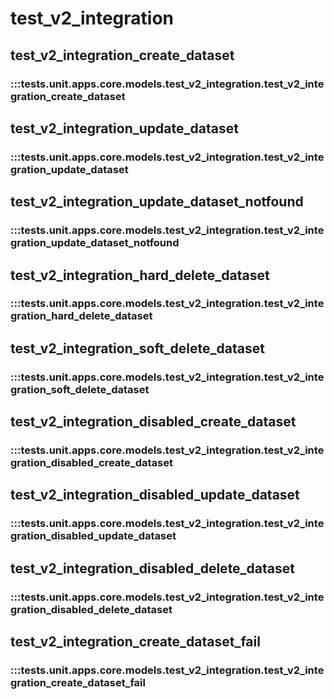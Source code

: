# test_v2_integration

## test_v2_integration_create_dataset

### :::tests.unit.apps.core.models.test_v2_integration.test_v2_integration_create_dataset

## test_v2_integration_update_dataset

### :::tests.unit.apps.core.models.test_v2_integration.test_v2_integration_update_dataset

## test_v2_integration_update_dataset_notfound

### :::tests.unit.apps.core.models.test_v2_integration.test_v2_integration_update_dataset_notfound

## test_v2_integration_hard_delete_dataset

### :::tests.unit.apps.core.models.test_v2_integration.test_v2_integration_hard_delete_dataset

## test_v2_integration_soft_delete_dataset

### :::tests.unit.apps.core.models.test_v2_integration.test_v2_integration_soft_delete_dataset

## test_v2_integration_disabled_create_dataset

### :::tests.unit.apps.core.models.test_v2_integration.test_v2_integration_disabled_create_dataset

## test_v2_integration_disabled_update_dataset

### :::tests.unit.apps.core.models.test_v2_integration.test_v2_integration_disabled_update_dataset

## test_v2_integration_disabled_delete_dataset

### :::tests.unit.apps.core.models.test_v2_integration.test_v2_integration_disabled_delete_dataset

## test_v2_integration_create_dataset_fail

### :::tests.unit.apps.core.models.test_v2_integration.test_v2_integration_create_dataset_fail

